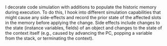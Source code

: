 I decorate code simulation with additions to populate the historic memory during execution. To do this, I hook into different simulation capabilities that might cause any side-effects and record the prior state of the affected slots in the memory before applying the change. Side effects include changes to the state (instance variables, fields) of an object and changes to the state of the context itself (e.g., caused by advancing the PC, popping a variable from the stack, or terminating the context).